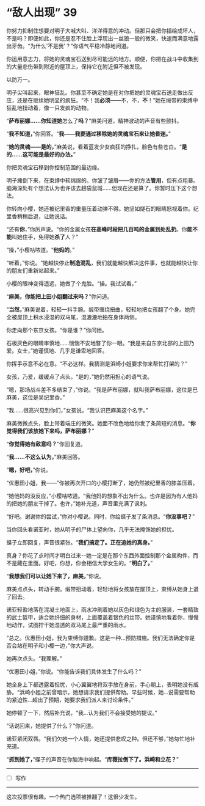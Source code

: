 # “敌人出现” 39

你努力抑制住想要对明子大喊大叫、洋洋得意的冲动。但那只会把你描绘成坏人，不是吗？即便如此，你还是忍不住脸上浮现出一丝狼一般的微笑，快速而满意地露出牙齿。“为什么'不是我'？”你语气平稳冷静地问道。

你运用意志力，将她的灵魂宝石送到尽可能远的地方。顺便，你把在战斗中收集到的大量悲伤带到附近的屋顶上，保持它在附近但不被发现。

以防万一。

明子尖叫起来，眼神狂乱。你甚至不确定她是在对你把她的灵魂宝石送走做出反应，还是在继续她明显的疯狂。“不！我**必须**——不，不，**不**！”她在缎带的束缚中狂乱地扭动着，像一只发疯的动物。

“**萨布丽娜……你知道她**怎么了**吗？**”麻美问道，精神波动的声音有些颤抖。

“**我不知道，**”你回答。“**我——我要通过移除她的灵魂宝石来让她昏迷。**”

“**她的灵魂——是的，**”麻美说，看着蓝发少女疯狂的挣扎，脸色有些苍白。“**是的……这可能是最好的办法。**”

你把灵魂宝石移到你控制范围的最边缘。

明子瘫倒下来，在束缚中软绵绵的。你皱了皱眉——你的方法**管用**，但有点粗暴。脑海深处有个想法认为也许该去趟袋鼠城……但现在还是算了。你暂时压下这个想法。

你转向小樱，她还被纪里香的重量压着动弹不得。她坚如燧石的眼睛怒视着你。纪里香稍稍后退，让她说话。

“还有**你**，”你厉声说。“你的金属女孩**在高峰时段把几百吨的金属到处乱扔**。你**能不能**叫她住手，免得她**杀了**人？”

“操，”小樱咕哝道。“**他妈的**。”

“听着，”你说。“她越快停止**制造混乱**，我们就能越快解决这件事，也就能越快让你的朋友们重新站起来。”

小樱的眼神变得遥远，她做了个鬼脸。“操。我试试看。”

“**麻美，你能把上田小姐翻过来吗？**”你问道。

“**当然，**”麻美说着，轻轻一抖手腕。缎带缠绕扭曲，轻轻地把女孩翻了个身。她完全被屋顶上积水浸湿的双马尾，湿漉漉地拍在身体两侧。

你走向那个东京女孩。“你是谁？”你问她。

石板灰色的眼睛审慎地……惴惴不安地瞥了你一眼。“我是来自东京北部的上田乃爱。女士，”她谨慎地、几乎是谦卑地回答。

你挥手示意不必在意。“不必这样。我猜测是浜崎小姐要求你来帮忙打架的？”

女孩，乃爱，缓缓点了点头。“是的，”她仍然用担心的语气说。

“嗯，那场战斗差不多结束了，”你说。“我是萨布丽娜，就叫我萨布丽娜，这位是巴麻美，这位是吴纪里香。”

“我……很高兴见到你们，”女孩说。“我认识巴麻美这个名字。”

麻美微微点头，脸上带着端庄的微笑。她面不改色地给你发了条简短的消息。“**你觉得我们该放她下来吗，萨布丽娜？**”

“**你觉得她有敌意吗？**”你回复道。

“**我……不这么认为，**”麻美回答。

“**嗯，好吧，**”你说。

“优惠田小姐，我——”你被再次开口的小樱打断了，她仍然被纪里香的膝盖压着。

“她他妈的没反应，”小樱咕哝道。“我他妈的想象不出为什么。也许是因为有人他妈的把她的朋友干掉了。也许，”她补充道，声音里充满了讽刺。

“好吧。谢谢你的尝试，”你对小樱说。同时，你给蝶子发了条消息。“**你没事吧？**”

当你回头看诺亚时，她从明子的尸体上望向你，几乎无法掩饰她的担忧。

蝶子立即回复，声音很紧张。“**我们搞定了。正在追她的真身。**”

真身？你花了点时间才明白过来--她一定是在那个东西外面控制那个金属构件，而不是藏在里面。好吧，你想，你会相信大学女生的。“**明白了。**”

“**我想我们可以让她下来了，麻美，**”你说。

麻美点点头，转动手腕。缎带扭动着，轻轻地将女孩放在屋顶上，束缚从她身上退了回去。

诺亚轻盈地落在混凝土地面上，雨水冲刷着她以灰色和绿色为主的服装，一套精致的武士盔甲，适合她纤细的身材，上面覆盖着银色的丝带。她谨慎地看着你，慢慢地动作，试图拧干她湿透的双马尾上最严重的雨水。

“总之。优惠田小姐，我为束缚你道歉。这是一种...预防措施。我们无法确定你是否会站在明子和小樱一边，”你大声说。

她再次点头。“我理解。”

“优惠田小姐，”你说。“你能告诉我们具体发生了什么吗？”

她全身上下都透露着担忧，小心翼翼地将双手放在身前，手心朝上，表明她没有威胁。“浜崎小姐之前曾暗示，她想请求我们提供帮助。早些时候，她...说需要帮助的紧迫性...超出了预期，她要求我们派人来讨论条件。”

她停顿了一下，然后补充说，“我...认为我们不会接受她的提议。”

“话说回来，她提供了什么？”你问道。

诺亚紧闭双唇。“我们欠她一个人情，她还提供悲叹之种。但还不够，”她匆忙地补充道。

“**抓到她了，**”蝶子的声音在你脑海中响起。“**库薇拉倒下了。浜崎和立花？**”

---

- [ ] 写作

---

这次投票很有趣。一个热门选项被推翻了！这很少发生。
